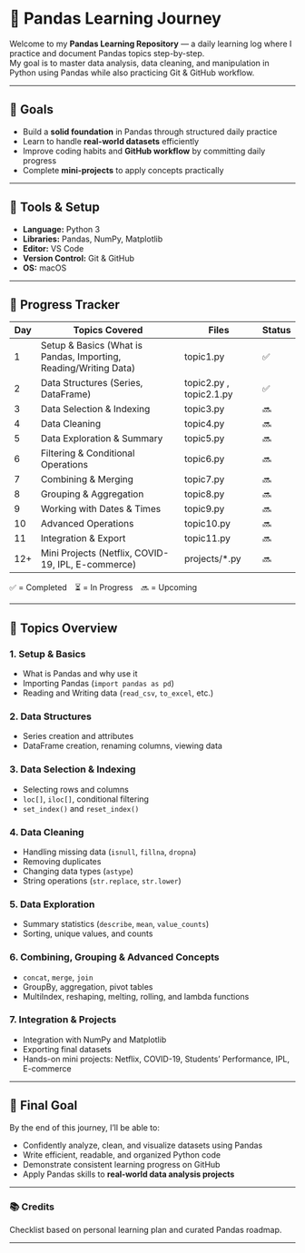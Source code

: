 # 🐼 Pandas Learning Journey

Welcome to my **Pandas Learning Repository** — a daily learning log where I practice and document Pandas topics step-by-step.  
My goal is to master data analysis, data cleaning, and manipulation in Python using Pandas while also practicing Git & GitHub workflow.

---

## 🎯 Goals

- Build a **solid foundation** in Pandas through structured daily practice  
- Learn to handle **real-world datasets** efficiently  
- Improve coding habits and **GitHub workflow** by committing daily progress  
- Complete **mini-projects** to apply concepts practically  

---

## 🧩 Tools & Setup

- **Language:** Python 3  
- **Libraries:** Pandas, NumPy, Matplotlib  
- **Editor:** VS Code  
- **Version Control:** Git & GitHub  
- **OS:** macOS  

---

## 📅 Progress Tracker

| Day | Topics Covered | Files | Status |
|-----|----------------|--------|--------|
| 1 | Setup & Basics (What is Pandas, Importing, Reading/Writing Data) |topic1.py | ✅ |
| 2 | Data Structures (Series, DataFrame) | topic2.py , topic2.1.py | ✅  |
| 3 | Data Selection & Indexing | topic3.py | 🔜 |
| 4 | Data Cleaning | topic4.py | 🔜 |
| 5 | Data Exploration & Summary | topic5.py | 🔜 |
| 6 | Filtering & Conditional Operations | topic6.py | 🔜 |
| 7 | Combining & Merging | topic7.py | 🔜 |
| 8 | Grouping & Aggregation | topic8.py | 🔜 |
| 9 | Working with Dates & Times | topic9.py | 🔜 |
| 10 | Advanced Operations | topic10.py | 🔜 |
| 11 | Integration & Export | topic11.py | 🔜 |
| 12+ | Mini Projects (Netflix, COVID-19, IPL, E-commerce) | projects/*.py | 🔜 |

✅ = Completed ⏳ = In Progress 🔜 = Upcoming

---

## 🧠 Topics Overview

### 1. Setup & Basics
- What is Pandas and why use it  
- Importing Pandas (`import pandas as pd`)  
- Reading and Writing data (`read_csv`, `to_excel`, etc.)

### 2. Data Structures
- Series creation and attributes  
- DataFrame creation, renaming columns, viewing data  

### 3. Data Selection & Indexing
- Selecting rows and columns  
- `loc[]`, `iloc[]`, conditional filtering  
- `set_index()` and `reset_index()`

### 4. Data Cleaning
- Handling missing data (`isnull`, `fillna`, `dropna`)  
- Removing duplicates  
- Changing data types (`astype`)  
- String operations (`str.replace`, `str.lower`)  

### 5. Data Exploration
- Summary statistics (`describe`, `mean`, `value_counts`)  
- Sorting, unique values, and counts  

### 6. Combining, Grouping & Advanced Concepts
- `concat`, `merge`, `join`  
- GroupBy, aggregation, pivot tables  
- MultiIndex, reshaping, melting, rolling, and lambda functions  

### 7. Integration & Projects
- Integration with NumPy and Matplotlib  
- Exporting final datasets  
- Hands-on mini projects: Netflix, COVID-19, Students’ Performance, IPL, E-commerce  

---

## 🚀 Final Goal

By the end of this journey, I’ll be able to:
- Confidently analyze, clean, and visualize datasets using Pandas  
- Write efficient, readable, and organized Python code  
- Demonstrate consistent learning progress on GitHub  
- Apply Pandas skills to **real-world data analysis projects**

---

### 📚 Credits

Checklist based on personal learning plan and curated Pandas roadmap.

---

